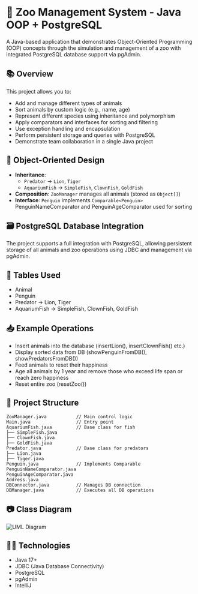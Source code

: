 
# 🦁 Zoo Management System - Java OOP + PostgreSQL

A Java-based application that demonstrates Object-Oriented Programming (OOP) concepts through the simulation and management of a zoo with integrated PostgreSQL database support via pgAdmin.

## 📚 Overview

This project allows you to:
- Add and manage different types of animals
- Sort animals by custom logic (e.g., name, age)
- Represent different species using inheritance and polymorphism
- Apply comparators and interfaces for sorting and filtering
- Use exception handling and encapsulation
- Perform persistent storage and queries with PostgreSQL
- Demonstrate team collaboration in a single Java project

## 🧠 Object-Oriented Design

- **Inheritance**:
  - `Predator` → `Lion`, `Tiger`
  - `AquariumFish` → `SimpleFish`, `ClownFish`, `GoldFish`
- **Composition**: `ZooManager` manages all animals (stored as `Object[]`)
- **Interface**: `Penguin` implements `Comparable<Penguin>`
                  PenguinNameComparator and PenguinAgeComparator used for sorting


## 🗃️ PostgreSQL Database Integration

The project supports a full integration with PostgreSQL, allowing persistent storage of all animals and zoo operations using JDBC and management via pgAdmin.

## 🧱 Tables Used

- Animal
- Penguin
- Predator → Lion, Tiger
- AquariumFish → SimpleFish, ClownFish, GoldFish

## 📥 Example Operations

- Insert animals into the database (insertLion(), insertClownFish() etc.)
- Display sorted data from DB (showPenguinFromDB(), showPredatorsFromDB())
- Feed animals to reset their happiness
- Age all animals by 1 year and remove those who exceed life span or reach zero happiness
- Reset entire zoo (resetZoo())

## 🧱 Project Structure

```
ZooManager.java           // Main control logic
Main.java                 // Entry point
AquariumFish.java         // Base class for fish
├── SimpleFish.java
├── ClownFish.java
├── GoldFish.java
Predator.java             // Base class for predators
├── Lion.java
├── Tiger.java
Penguin.java              // Implements Comparable
PenguinNameComparator.java
PenguinAgeComparator.java
Address.java
DBConnector.java          // Manages DB connection
DBManager.java            // Executes all DB operations
```

## 📷 Class Diagram

![UML Diagram](class_diagram_zoo.png)

## 👨‍💻 Technologies

- Java 17+
- JDBC (Java Database Connectivity)
- PostgreSQL
- pgAdmin
- IntelliJ

